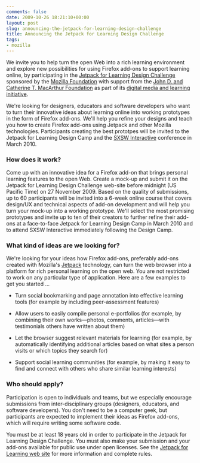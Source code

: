 ```yaml
---
comments: false
date: 2009-10-26 18:21:10+00:00
layout: post
slug: announcing-the-jetpack-for-learning-design-challenge
title: Announcing the Jetpack for Learning Design Challenge
tags:
- mozilla
---
```


We invite you to help turn the open Web into a rich learning environment and explore new possibilities for using Firefox add-ons to support learning online, by participating in the [Jetpack for Learning Design Challenge](http://design-challenge.mozilla.org/jetpack-for-learning/) sponsored by the [Mozilla Foundation](http://www.mozilla.org/foundation/) with support from the [John D. and Catherine T. MacArthur Foundation](http://www.macfound.org/) as part of its [digital media and learning initiative](http://www.macfound.org/education/).

We're looking for designers, educators and software developers who want to turn their innovative ideas about learning online into working prototypes in the form of Firefox add-ons. We'll help you refine your designs and teach you how to create Firefox add-ons using Jetpack and other Mozilla technologies.  Participants creating the best prototpes
will be invited to the Jetpack for Learning Design Camp and the [SXSW Interactive](http://sxsw.com/interactive/) conference in March 2010.



### How does it work?



Come up with an innovative idea for a Firefox add-on that brings personal learning features to the open Web. Create a mock-up and submit it on the Jetpack for Learning Design Challenge web-site before midnight (US Pacific Time) on 27 November 2009. Based on the quality of submissions, up to 60 participants will be invited into a 6-week
online course that covers design/UX and technical aspects of add-on development and will help you turn your mock-up into a working prototype. We'll select the most promising prototypes and invite up to ten of their creators to further refine their add-ons at a
face-to-face Jetpack for Learning Design Camp in March 2010 and to attend SXSW Interactive immediately following the Design Camp.



### What kind of ideas are we looking for?



We're looking for your ideas how Firefox add-ons, preferably add-ons created with Mozilla's [Jetpack](https://jetpack.mozillalabs.com/) technology, can turn the web browser into a platform for rich personal learning on the open web. You are not restricted to work on any particular type of application. Here are a few examples to get you started ...




  * Turn social bookmarking and page annotation into effective learning
tools (for example by including peer-assessment features)


  * Allow users to easily compile personal e-portfolios (for example, by
combining their own works—photos, comments, articles—with
testimonials others have written about them)

	
  * Let the browser suggest relevant materials for learning (for
example, by automatically identifying additional articles based on
what sites a person visits or which topics they search for)


  * Support social learning communities (for example, by making it easy
to find and connect with others who share similar learning interests)




### Who should apply?



Participation is open to individuals and teams, but we especially encourage submissions from inter-disciplinary groups (designers, educators, and software developers). You don't need to be a computer geek, but participants are expected to implement their ideas as
Firefox add-ons, which will require writing some software code.

You must be at least 18 years old in order to participate in the Jetpack for Learning Design Challenge. You must also make your submission and your add-ons available for public use under open licenses. See the [Jetpack for Learning web site](http://design-challenge.mozilla.org/jetpack-for-learning/) for more information and complete rules.


